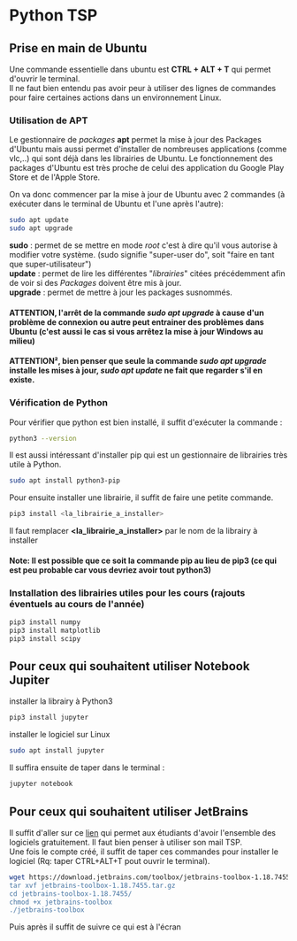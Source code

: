 # Python TSP
  
## Prise en main de Ubuntu
Une commande essentielle dans ubuntu est **CTRL + ALT + T** qui permet d'ouvrir le terminal.  
Il ne faut bien entendu pas avoir peur à utiliser des lignes de commandes pour faire certaines actions dans un environnement Linux.  
  
### Utilisation de APT
Le gestionnaire de *packages* **apt** permet la mise à jour des Packages d'Ubuntu mais aussi permet d'installer de nombreuses applications (comme vlc,..) qui sont déjà dans les librairies de Ubuntu. Le fonctionnement des packages d'Ubuntu est très proche de celui des application du Google Play Store et de l'Apple Store.
  
On va donc commencer par la mise à jour de Ubuntu avec 2 commandes (à exécuter dans le terminal de Ubuntu et l'une après l'autre):
``` sh
sudo apt update
sudo apt upgrade
```

**sudo** : permet de se mettre en mode *root* c'est à dire qu'il vous autorise à modifier votre système. (sudo signifie "super-user do", soit "faire en tant que super-utilisateur")  
**update** : permet de lire les différentes "*librairies*" citées précédemment afin de voir si des *Packages* doivent être mis à jour.  
**upgrade** : permet de mettre à jour les packages susnommés.  
#### ATTENTION, l'arrêt de la commande *sudo apt upgrade* à cause d'un problème de connexion ou autre peut entrainer des problèmes dans Ubuntu (c'est aussi le cas si vous arrêtez la mise à jour Windows au milieu)  
#### ATTENTION², bien penser que seule la commande *sudo apt upgrade* installe les mises à jour, *sudo apt update* ne fait que regarder s'il en existe.

### Vérification de Python
Pour vérifier que python est bien installé, il suffit d'exécuter la commande :
``` sh
python3 --version
```
Il est aussi intéressant d'installer pip qui est un gestionnaire de librairies très utile à Python.
``` sh
sudo apt install python3-pip
```
Pour ensuite installer une librairie, il suffit de faire une petite commande.
``` sh
pip3 install <la_librairie_a_installer>
```  
Il faut remplacer **<la_librairie_a_installer>** par le nom de la librairy à installer
#### Note: Il est possible que ce soit la commande pip au lieu de pip3 (ce qui est peu probable car vous devriez avoir tout python3)
### Installation des librairies utiles pour les cours (rajouts éventuels au cours de l'année)
``` sh
pip3 install numpy
pip3 install matplotlib
pip3 install scipy
```
## Pour ceux qui souhaitent utiliser Notebook Jupiter
installer la librairy à Python3
``` sh
pip3 install jupyter
```
installer le logiciel sur Linux
``` sh
sudo apt install jupyter
```
Il suffira ensuite de taper dans le terminal : 
``` sh
jupyter notebook
```
## Pour ceux qui souhaitent utiliser JetBrains
Il suffit d'aller sur ce [lien](https://www.jetbrains.com/shop/eform/students) qui permet aux étudiants d'avoir l'ensemble des logiciels gratuitement. Il faut bien penser à utiliser son mail TSP.  
Une fois le compte créé, il suffit de taper ces commandes pour installer le logiciel (Rq: taper CTRL+ALT+T pout ouvrir le terminal).
``` sh
wget https://download.jetbrains.com/toolbox/jetbrains-toolbox-1.18.7455.tar.gz (permet de télécharger l'installateur)
tar xvf jetbrains-toolbox-1.18.7455.tar.gz
cd jetbrains-toolbox-1.18.7455/
chmod +x jetbrains-toolbox
./jetbrains-toolbox
```
Puis après il suffit de suivre ce qui est à l'écran


